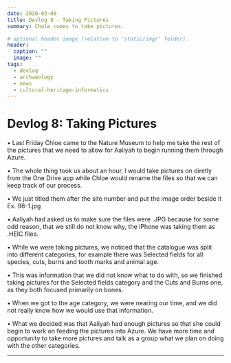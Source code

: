 ```yaml
---
date: 2020-03-09
title: Devlog 8 - Taking Pictures
summary: Chole comes to take pictures.

# optional header image (relative to 'static/img/' folder).
header:
  caption: ""
  image: ""
tags:
  - devlog
  - archaeology
  - news
  - cultural-heritage-informatics
---
```


# Devlog 8: Taking Pictures

•	Last Friday Chloe came to the Nature Museum to help me take the rest of the pictures that we need to allow for Aaliyah to begin running them through Azure. 

•	The whole thing took us about an hour, I would take pictures on diretly from the One Drive app while Chloe would rename the files so that we can keep track of our process. 

•	We just titled them after the site number and put the image order beside it Ex. 98-1.jpg

•	Aaliyah had asked us to make sure the files were .JPG because for some odd reason, that we still do not know why, the iPhone was taking them as .HEIC files. 

•	While we were taking pictures, we noticed that the catalogue was split into different categories, for example there was Selected fields for all species, cuts, burns and tooth marks and animal age. 

•	This was information that we did not know what to do with, so we finished taking pictures for the Selected fields category and the Cuts and Burns one, as they both focused primarily on bones. 

•	When we got to the age category, we were nearing our time, and we did not really know how we would use that information. 

•	What we decided was that Aaliyah had enough pictures so that she could begin to work on feeding the pictures into Azure. We have more time and opportunity to take more pictures and talk as a group what we plan on doing with the other categories. 


---
